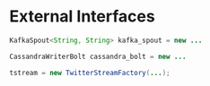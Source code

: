 # External Interfaces

```java
KafkaSpout<String, String> kafka_spout = new ...

CassandraWriterBolt cassandra_bolt = new ...

tstream = new TwitterStreamFactory(...);
```
